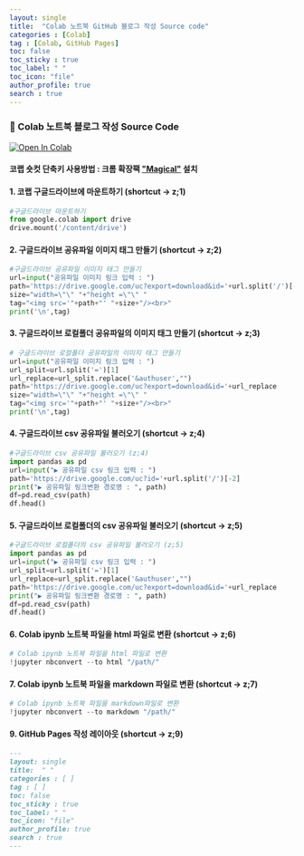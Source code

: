 ```yaml
---
layout: single
title:  "Colab 노트북 GitHub 블로그 작성 Source code"
categories : [Colab]
tag : [Colab, GitHub Pages]
toc: false
toc_sticky : true
toc_label: " "
toc_icon: "file" 
author_profile: true
search : true 
---
```


### **📌 Colab 노트북 블로그 작성 Source Code**

<a href="https://colab.research.google.com/drive/1vJrptCaNj7j2sLc_ce3ZlhVXkz5QB58e?usp=sharing" target="_parent"><img src="https://colab.research.google.com/assets/colab-badge.svg" alt="Open In Colab"/></a>

#### 코랩 숏컷 단축키 사용방법 : 크롬 확장팩 ["Magical"](https://www.getmagical.com/change-log) 설치 

#### 1. 코랩 구글드라이브에 마운트하기 (shortcut → z;1)

```python
#구글드라이브 마운트하기
from google.colab import drive
drive.mount('/content/drive')
```

#### 2. 구글드라이브 공유파일 이미지 태그 만들기 (shortcut → z;2)

```python
#구글드라이브 공유파일 이미지 태그 만들기
url=input("공유파일 이미지 링크 입력 : ")
path='https://drive.google.com/uc?export=download&id='+url.split('/')[-2]
size="width=\"\" "+"height =\"\" "
tag="<img src='"+path+"' "+size+"/><br>"
print('\n',tag)
```

#### 3. 구글드라이브 로컬폴더 공유파일의 이미지 태그 만들기 (shortcut → z;3)

```python
# 구글드라이브 로컬폴더 공유파일의 이미지 태그 만들기
url=input("공유파일 이미지 링크 입력 : ")
url_split=url.split('=')[1]
url_replace=url_split.replace('&authuser',"")
path='https://drive.google.com/uc?export=download&id='+url_replace
size="width=\"\" "+"height =\"\" "
tag="<img src='"+path+"' "+size+"/><br>"
print('\n',tag)
```

#### 4. 구글드라이브 csv 공유파일 불러오기 (shortcut → z;4)

```python
#구글드라이브 csv 공유파일 불러오기 (z;4)
import pandas as pd
url=input("▶ 공유파일 csv 링크 입력 : ")
path='https://drive.google.com/uc?id='+url.split('/')[-2]
print("▶ 공유파일 링크변환 경로명 : ", path)
df=pd.read_csv(path)
df.head()
```

#### 5. 구글드라이브 로컬폴더의 csv 공유파일 불러오기 (shortcut → z;5)

```python
#구글드라이브 로컬폴더의 csv 공유파일 불러오기 (z;5)
import pandas as pd
url=input("▶ 공유파일 csv 링크 입력 : ")
url_split=url.split('=')[1]
url_replace=url_split.replace('&authuser',"")
path='https://drive.google.com/uc?export=download&id='+url_replace
print("▶ 공유파일 링크변환 경로명 : ", path)
df=pd.read_csv(path)
df.head()
```

#### 6. Colab ipynb 노트북 파일을 html 파일로 변환 (shortcut → z;6)

```python
# Colab ipynb 노트북 파일을 html 파일로 변환
!jupyter nbconvert --to html "/path/"
```

#### 7. Colab ipynb 노트북 파일을 markdown 파일로 변환 (shortcut → z;7)

```python
# Colab ipynb 노트북 파일을 markdown파일로 변환
!jupyter nbconvert --to markdown "/path/"
```

#### 9. GitHub Pages 작성 레이아웃 (shortcut → z;9)

```markdown
---
layout: single
title:  " "
categories : [ ]
tag : [ ]
toc: false
toc_sticky : true
toc_label: " "
toc_icon: "file"  
author_profile: true
search : true 
---
```
